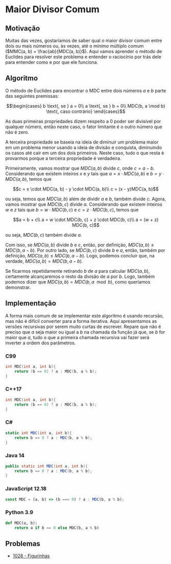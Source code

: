 # Maior Divisor Comum

## Motivação

Muitas das vezes, gostaríamos de saber qual o maior divisor comum entre dois ou mais números ou, às vezes, até o mínimo múltiplo comum ($MMC(a, b) = \frac{ab}{MDC(a, b)}$). Aqui vamos aprender o método de Euclides para resolver este problema e entender o raciocínio por trás dele para entender como e por que ele funciona.

## Algoritmo

O método de Euclides para encontrar o MDC entre dois números $a$ e $b$ parte das seguintes premissas:

$$\begin{cases}
b \text{, se } a = 0\\
a \text{, se } b = 0\\
MDC(b, a \mod b) \text{, caso contrário}
\end{cases}$$

As duas primeiras propriedades dizem respeito a 0 poder ser divisível por qualquer número, então neste caso, o fator limitante é o outro número que não é zero.

A terceira propriedade se baseia na ideia de diminuir um problema maior em um problema menor usando a ideia de divisão e conquista, diminuindo os casos até cair em um dos dois primeiros. Neste caso, tudo o que resta é provarmos porque a terceira propriedade é verdadeira.

Primeiramente, vamos mostrar que $MDC(a, b)$ divide $c$, onde $c = a - b$. Considerando que existem inteiros $x$ e $y$ tais que $a = x \cdot MDC(a, b)$ e $b = y \cdot MDC(a, b)$, temos que

$$c = x \cdot MDC(a, b) - y \cdot MDC(a, b)\\
c = (x - y)MDC(a, b)$$

ou seja, temos que $MDC(a, b)$ além de dividir $a$ e $b$, também divide $c$. Agora, vamos mostrar que $MDC(b, c)$ divide $a$. Considerando que existem inteiros $w$ e $z$ tais que $b = w \cdot MDC(b, c)$ e $c = z \cdot MDC(b, c)$, temos que

$$a = b + c\\
a = w \cdot MDC(b, c) + z \cdot MDC(b, c)\\
a = (w + z) MDC(b, c)$$

ou seja, $MDC(b, c)$ também divide $a$.

Com isso, se $MDC(a, b)$ divide $b$ e $c$, então, por definição, $MDC(a, b) \leq MDC(b, a - b)$. Por outro lado, se $MDC(b, c)$ divide $b$ e $a$, então, também por definição, $MDC(a, b) \leq MDC(b, a - b)$. Logo, podemos concluir que, na verdade, $MDC(a, b) = MDC(b, a - b)$.

Se ficarmos repetidamente retirando $b$ de $a$ para calcular $MDC(a, b)$, certamente alcançaremos o resto da divisão de $a$ por $b$. Logo, também podemos dizer que  $MDC(a, b) = MDC(b, a \mod b)$, como queríamos demonstrar.

## Implementação

A forma mais comum de se implementar este algoritmo é usando recursão, mas não é difícil converter para a forma iterativa. Aqui apresentamos as versões recursivas por serem muito curtas de escrever. Repare que não é preciso que $a$ seja maior ou igual a $b$ na chamada da função já que, se $b$ for maior que $a$, tudo o que a primeira chamada recursiva vai fazer será inverter a ordem dos parâmetros.

### C99

```c
int MDC(int a, int b){
    return (b == 0) ? a : MDC(b, a % b);
}
```

### C++17

```cpp
int MDC(int a, int b){
    return (b == 0) ? a : MDC(b, a % b);
}
```

### C#

```cs
static int MDC(int a, int b){
    return b == 0 ? a : MDC(b, a % b);
}
```

### Java 14

```java
public static int MDC(int a, int b){
    return b == 0 ? a : MDC(b, a % b);
}
```

### JavaScript 12.18

```javascript
const MDC = (a, b) => (b === 0) ? a : MDC(b, a % b);
```

### Python 3.9

```python
def MDC(a, b):
    return a if b == 0 else MDC(b, a % b)
```

## Problemas

* [1028 - Figurinhas](../../../problemas/matematica/1028/README.md)